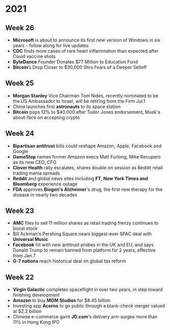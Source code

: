 # 2021
## Week 26
- **Microsoft** is about to announce its first new version of Windows in six years - follow along for live updates
- **CDC** finds more cases of rare heart inflammation than expected after Covid vaccine shots
- **ByteDance** Founder Donates $77 Million to Education Fund
- **Bitcoin**’s Drop Closer to $30,000 Stirs Fears of a Deeper Selloff

## Week 25
- **Morgan Stanley** Vice Chairman Tom Nides, recently nominated to be the US Ambassador to Israel, will be retiring from the Firm Jul.1
- China launches first **astronauts** to its space station
- **Bitcoin** pops 12% to $40,000 after Tudor Jones endorsement, Musk's about-face on accepting crypto

## Week 24
- **Bipartisan antitrust** bills could reshape Amazon, Apple, Facebook and Google
- **GameStop** names former Amazon execs Matt Furlong, Mike Recupero as its new CEO, CFO
- **Clover Health** rally escalates, shares double on session as Reddit retail trading mania spreads
- **Reddit** and global news sites including **FT, New York Times and Bloomberg** experience outage
- **FDA** approves **Biogen's Alzheimer**'s drug, the first new therapy for the disease in nearly two decades

## Week 23
- **AMC** files to sell 11 million shares as retail trading frenzy continues to boost stock
- Bill Ackman's Pershing Square nears biggest-ever SPAC deal with **Universal Music**
- **Facebook** hit with new antitrust probes in the UK and EU, and says Donald Trump to remain banned from platform for 2 years, effective from Jan.7
- **G-7 nations** reach historical deal on global tax reform

## Week 22
- **Virgin Galactic** completes spaceflight in over two years, in step toward finishing development
- **Amazon** to buy **MGM Studios** for $8.45 billion
- Investing app **Acorns** to go public through a blank-check merger valued at $2.2 billion
- Chinese e-commerce gaint **JD.com**'s delivery arm surges more than 11% in Hong Kong IPO
